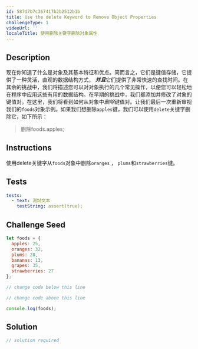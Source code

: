 ```yaml
---
id: 587d7b7c367417b2b2512b1b
title: Use the delete Keyword to Remove Object Properties
challengeType: 1
videoUrl: ''
localeTitle: 使用删除关键字删除对象属性
---
```


## Description
<section id="description">现在你知道了什么是对象及其基本特征和优点。简而言之，它们是键值存储，它提供了一种灵活，直观的数据结构方式， <strong><em>并且</em></strong>它们提供了非常快速的查找时间。在其余的挑战中，我们将描述您可以对对象执行的几个常见操作，以便您可以轻松地在程序中应用这些有用的数据结构。在早期的挑战中，我们都添加并修改了对象的键值对。在这里，我们将看到如何从对象中<em>删除</em>键值对。让我们最后一次重新审视我们的<code>foods</code>对象示例。如果我们想删除<code>apples</code>键，我们可以使用<code>delete</code>关键字删除它，如下所示： <blockquote>删除foods.apples; </blockquote></section>

## Instructions
<section id="instructions">使用delete关键字从<code>foods</code>对象中删除<code>oranges</code> ， <code>plums</code>和<code>strawberries</code>键。 </section>

## Tests
<section id='tests'>

```yml
tests:
  - text: 測試文本
    testString: assert(true);

```

</section>

## Challenge Seed
<section id='challengeSeed'>

<div id='js-seed'>

```js
let foods = {
  apples: 25,
  oranges: 32,
  plums: 28,
  bananas: 13,
  grapes: 35,
  strawberries: 27
};

// change code below this line

// change code above this line

console.log(foods);

```

</div>



</section>

## Solution
<section id='solution'>

```js
// solution required
```
</section>
